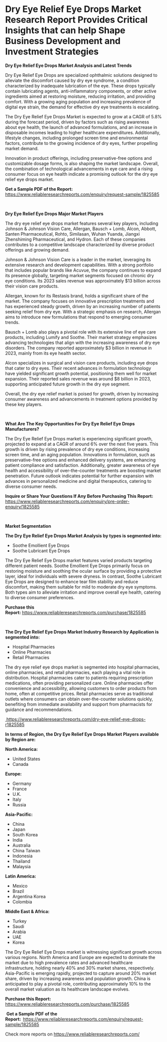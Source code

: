 <p><h1>Dry Eye Relief Eye Drops Market Research Report Provides Critical Insights that can help Shape Business Development and Investment Strategies</h1></p><p><strong>Dry Eye Relief Eye Drops Market Analysis and Latest Trends</strong></p>
<p><p>Dry Eye Relief Eye Drops are specialized ophthalmic solutions designed to alleviate the discomfort caused by dry eye syndrome, a condition characterized by inadequate lubrication of the eye. These drops typically contain lubricating agents, anti-inflammatory components, or other active ingredients aimed at restoring moisture, reducing irritation, and providing comfort. With a growing aging population and increasing prevalence of digital eye strain, the demand for effective dry eye treatments is escalating.</p><p>The Dry Eye Relief Eye Drops Market is expected to grow at a CAGR of 5.8% during the forecast period, driven by factors such as rising awareness about eye health, the launch of advanced formulations, and an increase in disposable incomes leading to higher healthcare expenditures. Additionally, lifestyle changes, including prolonged screen time and environmental factors, contribute to the growing incidence of dry eyes, further propelling market demand. </p><p>Innovation in product offerings, including preservative-free options and customizable dosage forms, is also shaping the market landscape. Overall, the combination of technological advancements in eye care and a rising consumer focus on eye health indicate a promising outlook for the dry eye relief eye drops market.</p></p>
<p><strong>Get a Sample PDF of the Report:&nbsp;</strong> <a href="https://www.reliableresearchreports.com/enquiry/request-sample/1825585?utm_campaign=2984&utm_medium=2&utm_source=Github&utm_content=ia&utm_term=08032025&utm_id=dry-eye-relief-eye-drops">https://www.reliableresearchreports.com/enquiry/request-sample/1825585</a></p>
<p>&nbsp;</p>
<p><strong>Dry Eye Relief Eye Drops Major Market Players</strong></p>
<p><p>The dry eye relief eye drops market features several key players, including Johnson & Johnson Vision Care, Allergan, Bausch + Lomb, Alcon, Abbott, Santen Pharmaceutical, Rohto, Similasan, Wuhan Yuanda, Jiangxi Zhenshiming Pharmaceutical, and Hydron. Each of these companies contributes to a competitive landscape characterized by diverse product offerings and growing demand.</p><p>Johnson & Johnson Vision Care is a leader in the market, leveraging its extensive research and development capabilities. With a strong portfolio that includes popular brands like Acuvue, the company continues to expand its presence globally, targeting market segments focused on chronic dry eye conditions. Its 2023 sales revenue was approximately $13 billion across their vision care products.</p><p>Allergan, known for its Restasis brand, holds a significant share of the market. The company focuses on innovative prescription treatments and has experienced steady growth, driven by an increasing number of patients seeking relief from dry eye. With a strategic emphasis on research, Allergan aims to introduce new formulations that respond to emerging consumer trends.</p><p>Bausch + Lomb also plays a pivotal role with its extensive line of eye care products, including Lumify and Soothe. Their market strategy emphasizes advancing technologies that align with the increasing awareness of dry eye disorders. The company reported approximately $3 billion in revenue in 2023, mainly from its eye health sector.</p><p>Alcon specializes in surgical and vision care products, including eye drops that cater to dry eyes. Their recent advances in formulation technology have yielded significant growth potential, positioning them well for market expansion. Their reported sales revenue was around $8 billion in 2023, supporting anticipated future growth in the dry eye segment.</p><p>Overall, the dry eye relief market is poised for growth, driven by increasing consumer awareness and advancements in treatment options provided by these key players.</p></p>
<p>&nbsp;</p>
<p><strong>What Are The Key Opportunities For Dry Eye Relief Eye Drops Manufacturers?</strong></p>
<p><p>The Dry Eye Relief Eye Drops market is experiencing significant growth, projected to expand at a CAGR of around 6% over the next five years. This growth is driven by rising prevalence of dry eye conditions, increasing screen time, and an aging population. Innovations in formulation, such as preservative-free options and enhanced delivery systems, are enhancing patient compliance and satisfaction. Additionally, greater awareness of eye health and accessibility of over-the-counter treatments are boosting market penetration. Future outlook indicates potential for further expansion with advances in personalized medicine and digital therapeutics, catering to diverse consumer needs.</p></p>
<p><strong>Inquire or Share Your Questions If Any Before Purchasing This Report:</strong> <a href="https://www.reliableresearchreports.com/enquiry/pre-order-enquiry/1825585?utm_campaign=2984&utm_medium=2&utm_source=Github&utm_content=ia&utm_term=08032025&utm_id=dry-eye-relief-eye-drops">https://www.reliableresearchreports.com/enquiry/pre-order-enquiry/1825585</a></p>
<p>&nbsp;</p>
<p><strong>Market Segmentation</strong></p>
<p><strong>The Dry Eye Relief Eye Drops Market Analysis by types is segmented into:</strong></p>
<p><ul><li>Soothe Emollient Eye Drops</li><li>Soothe Lubricant Eye Drops</li></ul></p>
<p><p>The Dry Eye Relief Eye Drops market features varied products targeting different patient needs. Soothe Emollient Eye Drops primarily focus on restoring moisture and soothing the ocular surface by providing a protective layer, ideal for individuals with severe dryness. In contrast, Soothe Lubricant Eye Drops are designed to enhance tear film stability and reduce discomfort, making them suitable for mild to moderate dry eye symptoms. Both types aim to alleviate irritation and improve overall eye health, catering to diverse consumer preferences.</p></p>
<p><strong>Purchase this Report:&nbsp;</strong><a href="https://www.reliableresearchreports.com/purchase/1825585?utm_campaign=2984&utm_medium=2&utm_source=Github&utm_content=ia&utm_term=08032025&utm_id=dry-eye-relief-eye-drops">https://www.reliableresearchreports.com/purchase/1825585</a></p>
<p>&nbsp;</p>
<p><strong>The Dry Eye Relief Eye Drops Market Industry Research by Application is segmented into:</strong></p>
<p><ul><li>Hospital Pharmacies</li><li>Online Pharmacies</li><li>Retail Pharmacies</li></ul></p>
<p><p>The dry eye relief eye drops market is segmented into hospital pharmacies, online pharmacies, and retail pharmacies, each playing a vital role in distribution. Hospital pharmacies cater to patients requiring prescription medications, often providing personalized care. Online pharmacies offer convenience and accessibility, allowing customers to order products from home, often at competitive prices. Retail pharmacies serve as traditional outlets where consumers can obtain over-the-counter solutions quickly, benefiting from immediate availability and support from pharmacists for guidance and recommendations.</p></p>
<p><a href="https://www.reliableresearchreports.com/dry-eye-relief-eye-drops-r1825585?utm_campaign=2984&utm_medium=2&utm_source=Github&utm_content=ia&utm_term=08032025&utm_id=dry-eye-relief-eye-drops">&nbsp;https://www.reliableresearchreports.com/dry-eye-relief-eye-drops-r1825585</a></p>
<p><strong>In terms of Region, the Dry Eye Relief Eye Drops Market Players available by Region are:</strong></p>
<p>
    <p> <strong> North America: </strong>
        <ul>
            <li>United States</li>
            <li>Canada</li>
        </ul>
        </p> 
    <p> <strong> Europe: </strong>
        <ul>
            <li>Germany</li>
            <li>France</li>
            <li>U.K.</li>
            <li>Italy</li>
            <li>Russia</li>
        </ul>
        </p> 
    <p> <strong> Asia-Pacific: </strong>
        <ul>
            <li>China</li>
            <li>Japan</li>
            <li>South Korea</li>
            <li>India</li>
            <li>Australia</li>
            <li>China Taiwan</li>
            <li>Indonesia</li>
            <li>Thailand</li>
            <li>Malaysia</li>
        </ul>
        </p> 
    <p> <strong> Latin America: </strong>
        <ul>
            <li>Mexico</li>
            <li>Brazil</li>
            <li>Argentina Korea</li>
            <li>Colombia</li>
        </ul>
        </p> 
    <p> <strong> Middle East & Africa: </strong>
        <ul>
            <li>Turkey</li>
            <li>Saudi</li>
            <li>Arabia</li>
            <li>UAE</li>
            <li>Korea</li>
        </ul>
    </p>
    </p>
<p><p>The Dry Eye Relief Eye Drops market is witnessing significant growth across various regions. North America and Europe are expected to dominate the market due to high prevalence rates and advanced healthcare infrastructure, holding nearly 40% and 30% market shares, respectively. Asia-Pacific is emerging rapidly, projected to capture around 20% market share, driven by increasing awareness and population growth. China is anticipated to play a pivotal role, contributing approximately 10% to the overall market valuation as its healthcare landscape evolves.</p></p>
<p><strong>Purchase this Report: </strong><a href="https://www.reliableresearchreports.com/purchase/1825585?utm_campaign=2984&utm_medium=2&utm_source=Github&utm_content=ia&utm_term=08032025&utm_id=dry-eye-relief-eye-drops">https://www.reliableresearchreports.com/purchase/1825585</a></p>
<p>&nbsp;<strong>Get a Sample PDF of the Report:&nbsp;&nbsp;</strong><a href="https://www.reliableresearchreports.com/enquiry/request-sample/1825585?utm_campaign=2984&utm_medium=2&utm_source=Github&utm_content=ia&utm_term=08032025&utm_id=dry-eye-relief-eye-drops">https://www.reliableresearchreports.com/enquiry/request-sample/1825585</a></p>
<p><strong></strong></p>
<p>Check more reports on <a href="https://www.reliableresearchreports.com/?utm_campaign=2984&utm_medium=2&utm_source=Github&utm_content=ia&utm_term=08032025&utm_id=dry-eye-relief-eye-drops">https://www.reliableresearchreports.com/</a></p>